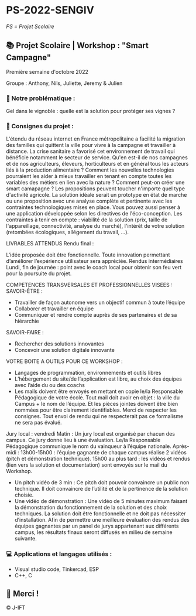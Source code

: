 # PS-2022-SENGIV

*PS = Projet Scolaire*

## 📚 Projet Scolaire | Workshop : "Smart Campagne"

Première semaine d'octobre 2022

Groupe : Anthony, Nils, Juliette, Jeremy & Julien

### 📎 Notre problématique :

Gel dans le vignoble : quelle est la solution pour protéger ses vignes ?

### 📌 Consignes du projet :

L'étendu du réseau internet en France métropolitaine a facilité la migration des familles qui quittent la ville pour vivre à la campagne et travailler à distance. La crise sanitaire a favorisé cet environnement de travail qui bénéficie notamment le secteur de service.
Qu'en est-il de nos campagnes et de nos agriculteurs, éleveurs, horticulteurs et en général tous les acteurs liés à la production alimentaire ? Comment les nouvelles technologies pourraient les aider à mieux travailler en tenant en compte toutes les variables des métiers en lien avec la nature ? Comment peut-on créer une smart camapagne ?
Les propositions peuvent toucher n'importe quel type d'activité agricole. La solution idéale serait un prototype en état de marche ou une proposition avec une analyse complète et pertinente avec les contraintes technologiques mises en place. Vous pouvez aussi penser à une application développée selon les directives de l'éco-conception. Les contraintes à tenir en compte : viabilité de la solution (prix, taille de l'appareillage, connectivité, analyse du marché), l'intérêt de votre solution (retombées écologiques, allégement du travail, ...).


LIVRABLES ATTENDUS
Rendu final :

L'idée proposée doit être fonctionnelle.
Toute innovation permettant d’améliorer l’expérience utilisateur sera appréciée.
Rendus intermédiaires
Lundi, fin de journée : point avec le coach local pour obtenir son feu vert pour la poursuite du projet.

COMPETENCES TRANSVERSALES ET PROFESSIONNELLES VISEES :
SAVOIR-ÊTRE :

- Travailler de façon autonome vers un objectif commun à toute l’équipe
- Collaborer et travailler en équipe
- Communiquer et rendre compte auprès de ses partenaires et de sa hiérarchie

SAVOIR-FAIRE :
- Rechercher des solutions innovantes
- Concevoir une solution digitale innovante

VOTRE BOITE A OUTILS POUR CE WORKSHOP :

- Langages de programmation, environnements et outils libres
- L’hébergement du site/de l’application est libre, au choix des équipes avec l’aide du ou des coachs
- Les mails doivent être envoyés en mettant en copie le/la Responsable Pédagogique de votre école. Tout mail doit avoir en objet : la ville du Campus + le nom de l’équipe. Et les pièces jointes doivent être bien nommées pour être clairement identifiables.
Merci de respecter les consignes. Tout envoi de rendu qui ne respecterait pas ce formalisme ne sera pas évalué.

Jury local : vendredi
Matin :
Un jury local est organisé par chacun des campus. Ce jury donne lieu à une évaluation.
Le/la Responsable Pédagogique communique le nom du vainqueur à l’équipe nationale.
Après-midi :
13h00-15h00 : l’équipe gagnante de chaque campus réalise 2 vidéos (pitch et démonstration technique).
15h00 au plus tard : les vidéos et rendus (lien vers la solution et documentation) sont envoyés sur le mail du Workshop.
- Un pitch vidéo de 3 min : Ce pitch doit pouvoir convaincre un public non technique. Il doit convaincre de l’utilité et de la pertinence de la solution choisie.
- Une vidéo de démonstration : Une vidéo de 5 minutes maximum faisant la démonstration du fonctionnement de la solution et des choix techniques.
La solution doit être fonctionnelle et ne doit pas nécessiter d’installation.
Afin de permettre une meilleure évaluation des rendus des équipes gagnantes par un panel de jurys appartenant aux différents campus, les résultats finaux seront diffusés en milieu de semaine suivante.

### 💻 Applications et langages utilisés :

+ Visual studio code, Tinkercad, ESP
+ C++, C



## 🌸 Merci !
© J-IFT
